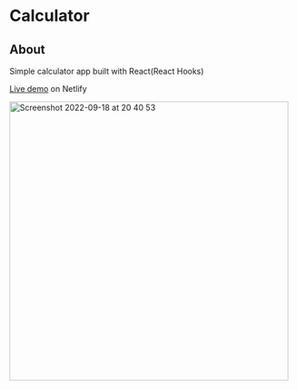 # Calculator

## About
Simple calculator app built with React(React Hooks)

[Live demo](https://merry-strudel-6ec18b.netlify.app/) on Netlify

<img width="491" alt="Screenshot 2022-09-18 at 20 40 53" src="https://user-images.githubusercontent.com/104000224/190920995-9fa4de7d-6f17-416e-8b48-e28e38fadae3.png">


